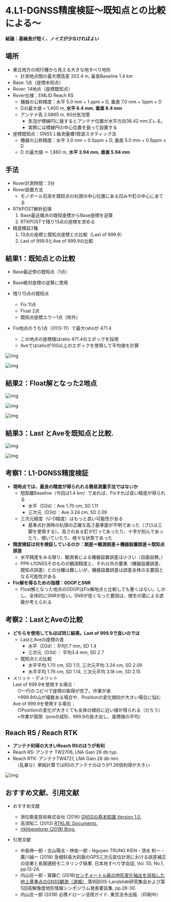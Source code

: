 # 4.L1-DGNSS精度検証～既知点との比較による～
**結論：基線長が短く、ノイズが少なければよい**

## 場所

- 東北地方の飛行機から見える大きな地すべり地形
  - 計測地点間の最大標高差 202.4 m, 最長Baseline 1.4 km
- Base: 1点（座標未知点）
- Rover: 14地点（座標既知点）
- Rover仕様：EMLID Reach RS
  - 機器の公称精度：水平 5.0 mm + 1 ppm × D, 垂直 7.0 mm + 1ppm × D
  - Dの最大値 = 1,400 m, **水平 6.4 mm**, **垂直 8.4 mm**
  - アンテナ高 2.0865 m, 60分気泡管  
      - 気泡が標線円に接するとアンテナ位置が水平方向36.42 mmズレる。
      - 実際には標線円の中心位置を狙って設置する
- 座標既知点：GNSS１級測量機1周波スタティック法
  - 機器の公称精度：⽔平 3.0 mm + 0.5ppm × D, 垂直 5.0 mm + 0.5ppm × D
  - D の最大値 ＝ 1,880 m, **⽔平 3.94 mm**, **垂直 5.94 mm**

## 手法

- Rover計測時間：3分
- Rover設置方法
  - モノポール石突を既知点の杭頭の中心位置にある凹みや釘の中心にあてる
- RTKPOST解析処理
  1. Base最近隣点の既知座標からBase座標を逆算
  2. RTKPOSTで残り13点の座標を求める
- 精度検証2種
  1. 13点の座標と既知点座標との比較（Last of 999.9）
  2. Last of 999.9とAve of 999.9の比較

## 結果1：既知点との比較
- Base最近傍の既知点（1点）
- Base絶対座標の逆算に使用

- 残り13点の既知点
  - Fix 11点
  - Float 2点
  - 既知点座標エラー1点（除外）

- Fix地点のうち1点（0113-11）で最大ratioが 471.4  
  - この地点の座標値はratio 471.4のエポックを採用
  - Aveではratioが100以上のエポックを使用して平均値を計算

![img](./pic/1.png)

![img](./pic/2.png)

## 結果2：Float解となった2地点

![img](./pic/3.png)

![img](./pic/4.png)

![img](./pic/5.png)

## 結果3：Last とAveを既知点と比較.

![img](./pic/7.png)

![img](./pic/6.png)

## 考察1：L1-DGNSS精度検証

- **現時点では、最良の精度が得られれる簡易測量手法ではないか**
  - 短距離Baseline（今回は1.4 km）であれば、Fixすれば良い精度が得られる
    - 水平（D2d）：Ave 1.70 cm, SD 1.11
    - 三次元（D3d）：Ave 3.24 cm, SD 2.09
  - 三次元精度（U-D精度）はもっと良い可能性がある
    - 基準点計測時の杭頭の正確な高さ基準面が不明であった（プロは三脚を使用する）。高さのある釘が打ってあったり、十字が刻んであったり、傾いていたり、様々な状態であった
- **精度検証は何を検証しているのか：誤差＝観測誤差＋機器設置誤差＋既知点誤差**
  - 水平精度をみる限り、観測者による機器設置誤差は小さい（自画自賛。）
  - PPK-L1GNSSそのものの観測精度と、それ以外の要素（機器設置誤差、既知点誤差）との分離は難しいが、機器設置誤差は誤差全体の主要因となる可能性がある
- **Fix解を得るための指標：GDOPとSNR**
  - Float解となった地点のGDOPはFix解地点と比較しても悪くはない。しかし、全体的にSNRが低い。SNRが低くなった要因は、植生の葉による遮蔽が考えられる

## 考察2：LastとAveの比較

- **どちらを使用してもほぼ同じ結果。Last of 999.9で良いのでは**
  - LastとAveの座標の差
    - 水平（D2d）：平均1.7 mm, SD 1.4
    - 三次元（D3d）： 平均3.4 mm, SD 2.7
  - 既知点との比較
    - 水平平均 1.70 cm, SD 1.11, 三次元平均 3.24 cm, SD 2.09
    - 水平平均 1.76 cm, SD 1.14, 三次元平均 3.18 cm, SD 2.15
- メリット・デメリット  
Last of 999.9を使用する場合：  
　○一行のコピペで座標の取得が完了。作業が楽  
　×999.9の山が複数ある場合や、Positionの変化傾向が大きい場合に悩む  
Ave of 999.9を使用する場合：  
　○Positionの変化が大きくても全体の傾向に近い値が得られる（だろう）  
　×作業が面倒（posの成形、999.9の抜き出し、座標値の平均）

## Reach RS / Reach RTK

- **アンテナ利得の大きいReach RSのほうが有利**
- Reach RS: アンテナ TW2706, LNA Gain 28 db typ.
- Reach RTK: アンテナTW4721, LNA Gain 26 db min.  
　（乱暴な）単純計算ではRSのアンテナのほうが1.26倍利得が大きい

![img](./pic/8.png)

## おすすめ文献、引用文献

- おすすめ文献
  - 測位衛星技術株式会社 (2016) [GNSSの基本知識 Version 1.0.](
https://gnss.co.jp/wp-content/uploads/2016/07/ddd790b4eae745d43594c4f302b14761.pdf)  
  - 高須知二 (2013) [RTKLIB: Documents.](
http://www.rtklib.com/rtklib_document.htm)
  - [rtklibexplorer (2018) Brog.](
https://rtklibexplorer.wordpress.com/)

- 引用文献
  - 中島伸一郎・古山陽太・林佑一郎・Nguyen TRUNG KIEN・清水 則一・廣川誠一 (2018) 急傾斜長大斜面のGPS三次元変位計測における誤差補正の効果と長期連続モニタリング結果. 日本地すべり学会誌, Vol. 55, No.1, pp.13-24.
  - 内山庄一郎・齋藤仁 (2018)[センチメートル級の地形変化抽出を目指した地上基準点のGNSS観測（速報）](https://drive.google.com/file/d/1lU5Ps7krNI9C8k60ENFrOaDnGGLRdAPD/view).第9回GIS-Landslide研究集会および第5回高解像度地形情報シンポジウム発表要旨集, pp.28-30.
  - 内山庄一郎 (2018) 必携ドローン活用ガイド. 東京法令出版.（印刷中）
